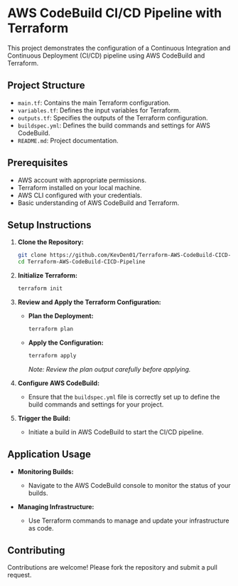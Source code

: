 # AWS CodeBuild CI/CD Pipeline with Terraform

This project demonstrates the configuration of a Continuous Integration and Continuous Deployment (CI/CD) pipeline using AWS CodeBuild and Terraform.

## Project Structure

- `main.tf`: Contains the main Terraform configuration.
- `variables.tf`: Defines the input variables for Terraform.
- `outputs.tf`: Specifies the outputs of the Terraform configuration.
- `buildspec.yml`: Defines the build commands and settings for AWS CodeBuild.
- `README.md`: Project documentation.

## Prerequisites

- AWS account with appropriate permissions.
- Terraform installed on your local machine.
- AWS CLI configured with your credentials.
- Basic understanding of AWS CodeBuild and Terraform.

## Setup Instructions

1. **Clone the Repository:**

   ```bash
   git clone https://github.com/KevDen01/Terraform-AWS-CodeBuild-CICD-Pipeline.git
   cd Terraform-AWS-CodeBuild-CICD-Pipeline
   ```

2. **Initialize Terraform:**

   ```bash
   terraform init
   ```

3. **Review and Apply the Terraform Configuration:**

   - **Plan the Deployment:**

     ```bash
     terraform plan
     ```

   - **Apply the Configuration:**

     ```bash
     terraform apply
     ```

     *Note: Review the plan output carefully before applying.*

4. **Configure AWS CodeBuild:**

   - Ensure that the `buildspec.yml` file is correctly set up to define the build commands and settings for your project.

5. **Trigger the Build:**

   - Initiate a build in AWS CodeBuild to start the CI/CD pipeline.

## Application Usage

- **Monitoring Builds:**

  - Navigate to the AWS CodeBuild console to monitor the status of your builds.

- **Managing Infrastructure:**

  - Use Terraform commands to manage and update your infrastructure as code.

## Contributing

Contributions are welcome! Please fork the repository and submit a pull request.
